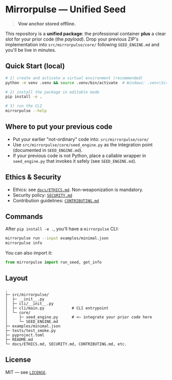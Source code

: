 # Mirrorpulse — Unified Seed

> **Vow anchor stored offline.**


This repository is a **unified package**: the professional container **plus** a clear slot for your prior code (the *payload*).
Drop your previous ZIP's implementation into `src/mirrorpulse/core/` following `SEED_ENGINE.md` and you'll be live in minutes.

## Quick Start (local)

```bash
# 1) create and activate a virtual environment (recommended)
python -m venv .venv && source .venv/bin/activate  # Windows: .venv\Scripts\activate

# 2) install the package in editable mode
pip install -e .

# 3) run the CLI
mirrorpulse --help
```

## Where to put your previous code
- Put your earlier "not-ordinary" code into: `src/mirrorpulse/core/`
- Use `src/mirrorpulse/core/seed_engine.py` as the integration point (documented in `SEED_ENGINE.md`).
- If your previous code is not Python, place a callable wrapper in `seed_engine.py` that invokes it safely (see `SEED_ENGINE.md`).

## Ethics & Security
- Ethics: see [`docs/ETHICS.md`](docs/ETHICS.md). Non-weaponization is mandatory.
- Security policy: [`SECURITY.md`](SECURITY.md)
- Contribution guidelines: [`CONTRIBUTING.md`](CONTRIBUTING.md)

## Commands
After `pip install -e .`, you'll have a `mirrorpulse` CLI:

```bash
mirrorpulse run --input examples/minimal.json
mirrorpulse info
```

You can also import it:

```python
from mirrorpulse import run_seed, get_info
```

## Layout
```
.
├─ src/mirrorpulse/
│  ├─ __init__.py
│  ├─ cli/__init__.py
│  ├─ cli/main.py            # CLI entrypoint
│  └─ core/
│     ├─ seed_engine.py      # <— integrate your prior code here
│     └─ SEED_ENGINE.md
├─ examples/minimal.json
├─ tests/test_smoke.py
├─ pyproject.toml
├─ README.md
└─ docs/ETHICS.md, SECURITY.md, CONTRIBUTING.md, etc.
```

## License
MIT — see [`LICENSE`](LICENSE).

